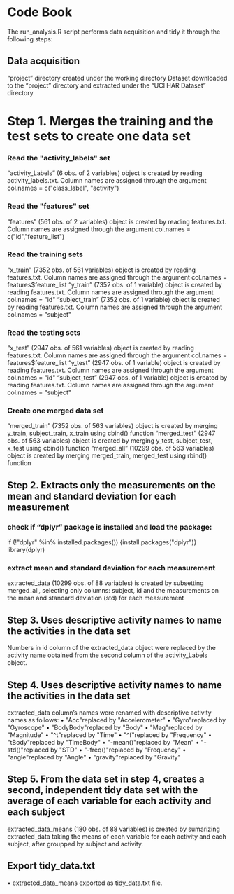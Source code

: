# Code Book

The run_analysis.R script performs data acquisition and tidy it through the following steps:

## Data acquisition 

“project” directory created under the working directory
Dataset downloaded to the “project” directory and extracted under the “UCI HAR Dataset” directory

# Step 1. Merges the training and the test sets to create one data set 

### Read the "activity_labels" set
“activity_Labels” (6 obs. of 2 variables) object is created by reading activity_labels.txt. Column names are assigned through the argument col.names = c("class_label", "activity")

### Read the "features" set
“features” (561 obs. of 2 variables) object is created by reading features.txt. Column names are assigned through the argument col.names = c("id","feature_list")

### Read the training sets
“x_train” (7352 obs. of 561 variables) object is created by reading features.txt. Column names are assigned through the argument col.names = features$feature_list
“y_train” (7352 obs. of 1 variable) object is created by reading features.txt. Column names are assigned through the argument col.names = "id"
“subject_train” (7352 obs. of 1 variable) object is created by reading features.txt. Column names are assigned through the argument col.names = "subject"

### Read the testing sets
“x_test” (2947 obs. of 561 variables) object is created by reading features.txt. Column names are assigned through the argument col.names = features$feature_list
“y_test” (2947 obs. of 1 variable) object is created by reading features.txt. Column names are assigned through the argument col.names = "id"
“subject_test” (2947 obs. of 1 variable) object is created by reading features.txt. Column names are assigned through the argument col.names = "subject"

### Create one merged data set
“merged_train” (7352 obs. of 563 variables) object is created by merging y_train, subject_train, x_train using cbind() function
“merged_test” (2947 obs. of 563 variables) object is created by merging y_test, subject_test, x_test using cbind() function
“merged_all” (10299 obs. of 563 variables) object is created by merging merged_train, merged_test using rbind() function

## Step 2. Extracts only the measurements on the mean and standard deviation for each measurement

### check if “dplyr” package is installed and load the package:
if (!"dplyr" %in% installed.packages()) {install.packages("dplyr")}
library(dplyr)

### extract mean and standard deviation for each measurement
extracted_data (10299 obs. of  88 variables) is created by subsetting merged_all, selecting only columns: subject, id and the measurements on the mean and standard deviation (std) for each measurement

## Step 3. Uses descriptive activity names to name the activities in the data set

Numbers in id column of the extracted_data object were replaced by the activity name obtained from the second column of the activity_Labels object.

## Step 4. Uses descriptive activity names to name the activities in the data set

extracted_data column’s names were renamed with descriptive activity names as follows:
•	"Acc"replaced by "Accelerometer"
•	"Gyro"replaced by "Gyroscope"
•	"BodyBody"replaced by "Body"
•	"Mag"replaced by "Magnitude"
•	"^t"replaced by "Time"
•	"^f"replaced by "Frequency"
•	"tBody"replaced by "TimeBody"
•	"-mean()"replaced by "Mean"
•	"-std()"replaced by "STD"
•	"-freq()"replaced by "Frequency"
•	"angle"replaced by "Angle"
•	"gravity"replaced by "Gravity"

## Step 5. From the data set in step 4, creates a second, independent tidy data set with the average of each variable for each activity and each subject

extracted_data_means (180 obs. of 88 variables) is created by sumarizing extracted_data taking the means of each variable for each activity and each subject, after groupped by subject and activity.

## Export tidy_data.txt

•	extracted_data_means exported as tidy_data.txt file.
